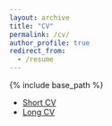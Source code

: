 ```yaml
---
layout: archive
title: "CV"
permalink: /cv/
author_profile: true
redirect_from:
  - /resume
---
```


{% include base_path %}


- [Short CV](../files/CVKatrienAntonio.pdf)  
- [Long CV](../files/CVKatrienAntonio.pdf)
